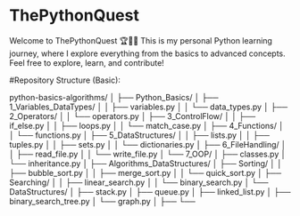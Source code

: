 # ThePythonQuest
Welcome to ThePythonQuest 🏆🐍✨ This is my personal Python learning journey, where I explore everything from the basics to advanced concepts. Feel free to explore, learn, and contribute!

#Repository Structure (Basic): 

python-basics-algorithms/
│
├── Python_Basics/
│   ├── 1_Variables_DataTypes/
│   │   ├── variables.py
│   │   └── data_types.py
│   ├── 2_Operators/
│   │   └── operators.py
│   ├── 3_ControlFlow/
│   │   ├── if_else.py
│   │   ├── loops.py
│   │   └── match_case.py
│   ├── 4_Functions/
│   │   └── functions.py
│   ├── 5_DataStructures/
│   │   ├── lists.py
│   │   ├── tuples.py
│   │   ├── sets.py
│   │   └── dictionaries.py
│   ├── 6_FileHandling/
│   │   ├── read_file.py
│   │   └── write_file.py
│   └── 7_OOP/
│       ├── classes.py
│       └── inheritance.py
│
├── Algorithms_DataStructures/
│   ├── Sorting/
│   │   ├── bubble_sort.py
│   │   ├── merge_sort.py
│   │   └── quick_sort.py
│   ├── Searching/
│   │   ├── linear_search.py
│   │   └── binary_search.py
│   └── DataStructures/
│       ├── stack.py
│       ├── queue.py
│       ├── linked_list.py
│       ├── binary_search_tree.py
│       └── graph.py
│
├──
└──
